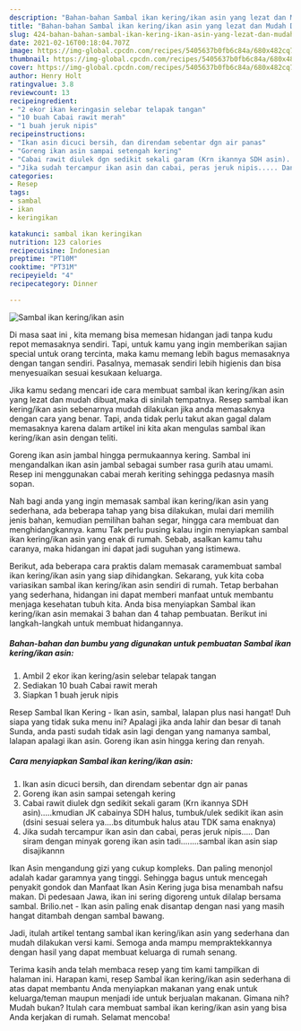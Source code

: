 ```yaml
---
description: "Bahan-bahan Sambal ikan kering/ikan asin yang lezat dan Mudah Dibuat"
title: "Bahan-bahan Sambal ikan kering/ikan asin yang lezat dan Mudah Dibuat"
slug: 424-bahan-bahan-sambal-ikan-kering-ikan-asin-yang-lezat-dan-mudah-dibuat
date: 2021-02-16T00:18:04.707Z
image: https://img-global.cpcdn.com/recipes/5405637b0fb6c84a/680x482cq70/sambal-ikan-keringikan-asin-foto-resep-utama.jpg
thumbnail: https://img-global.cpcdn.com/recipes/5405637b0fb6c84a/680x482cq70/sambal-ikan-keringikan-asin-foto-resep-utama.jpg
cover: https://img-global.cpcdn.com/recipes/5405637b0fb6c84a/680x482cq70/sambal-ikan-keringikan-asin-foto-resep-utama.jpg
author: Henry Holt
ratingvalue: 3.8
reviewcount: 13
recipeingredient:
- "2 ekor ikan keringasin selebar telapak tangan"
- "10 buah Cabai rawit merah"
- "1 buah jeruk nipis"
recipeinstructions:
- "Ikan asin dicuci bersih, dan direndam sebentar dgn air panas"
- "Goreng ikan asin sampai setengah kering"
- "Cabai rawit diulek dgn sedikit sekali garam (Krn ikannya SDH asin).....kmudian JK cabainya SDH halus, tumbuk/ulek sedikit ikan asin (dsini sesuai selera ya....bs ditumbuk halus atau TDK sama enaknya)"
- "Jika sudah tercampur ikan asin dan cabai, peras jeruk nipis..... Dan siram dengan minyak goreng ikan asin tadi........sambal ikan asin siap disajikannn"
categories:
- Resep
tags:
- sambal
- ikan
- keringikan

katakunci: sambal ikan keringikan 
nutrition: 123 calories
recipecuisine: Indonesian
preptime: "PT10M"
cooktime: "PT31M"
recipeyield: "4"
recipecategory: Dinner

---
```



![Sambal ikan kering/ikan asin](https://img-global.cpcdn.com/recipes/5405637b0fb6c84a/680x482cq70/sambal-ikan-keringikan-asin-foto-resep-utama.jpg)

Di masa  saat ini , kita memang bisa memesan hidangan jadi tanpa kudu repot memasaknya sendiri. Tapi, untuk kamu yang ingin memberikan sajian special untuk orang tercinta, maka kamu memang lebih bagus memasaknya dengan tangan sendiri. Pasalnya, memasak sendiri lebih higienis dan bisa menyesuaikan sesuai kesukaan keluarga.

Jika kamu sedang mencari ide cara membuat sambal ikan kering/ikan asin yang lezat dan mudah dibuat,maka di sinilah tempatnya. Resep sambal ikan kering/ikan asin  sebenarnya mudah dilakukan jika anda memasaknya dengan cara yang benar. Tapi, anda tidak perlu takut akan gagal dalam memasaknya 
karena dalam artikel ini kita akan mengulas sambal ikan kering/ikan asin dengan teliti.  

Goreng ikan asin jambal hingga permukaannya kering. Sambal ini mengandalkan ikan asin jambal sebagai sumber rasa gurih atau umami. Resep ini menggunakan cabai merah keriting sehingga pedasnya masih sopan.

Nah bagi anda yang ingin memasak sambal ikan kering/ikan asin yang sederhana, ada beberapa tahap yang bisa dilakukan, mulai dari memilih jenis bahan, kemudian pemilihan bahan segar, hingga cara membuat dan menghidangkannya. kamu Tak perlu pusing kalau ingin menyiapkan sambal ikan kering/ikan asin yang enak di rumah. Sebab, asalkan kamu  tahu caranya, maka hidangan ini dapat jadi suguhan yang istimewa.

Berikut, ada beberapa cara praktis  dalam memasak caramembuat sambal ikan kering/ikan asin yang siap dihidangkan. Sekarang, yuk kita coba variasikan sambal ikan kering/ikan asin sendiri di rumah. Tetap berbahan yang sederhana, hidangan ini dapat memberi manfaat untuk membantu menjaga kesehatan tubuh kita. Anda bisa menyiapkan Sambal ikan kering/ikan asin memakai 3 bahan dan 4 tahap pembuatan. Berikut ini langkah-langkah untuk membuat hidangannya.

<!--inarticleads1-->

##### Bahan-bahan dan bumbu yang digunakan untuk pembuatan Sambal ikan kering/ikan asin:

1. Ambil 2 ekor ikan kering/asin selebar telapak tangan
1. Sediakan 10 buah Cabai rawit merah
1. Siapkan 1 buah jeruk nipis


Resep Sambal Ikan Kering - Ikan asin, sambal, lalapan plus nasi hangat! Duh siapa yang tidak suka menu ini? Apalagi jika anda lahir dan besar di tanah Sunda, anda pasti sudah tidak asin lagi dengan yang namanya sambal, lalapan apalagi ikan asin. Goreng ikan asin hingga kering dan renyah. 

<!--inarticleads2-->

##### Cara menyiapkan Sambal ikan kering/ikan asin:

1. Ikan asin dicuci bersih, dan direndam sebentar dgn air panas
1. Goreng ikan asin sampai setengah kering
1. Cabai rawit diulek dgn sedikit sekali garam (Krn ikannya SDH asin).....kmudian JK cabainya SDH halus, tumbuk/ulek sedikit ikan asin (dsini sesuai selera ya....bs ditumbuk halus atau TDK sama enaknya)
1. Jika sudah tercampur ikan asin dan cabai, peras jeruk nipis..... Dan siram dengan minyak goreng ikan asin tadi........sambal ikan asin siap disajikannn


Ikan Asin mengandung gizi yang cukup kompleks. Dan paling menonjol adalah kadar garamnya yang tinggi. Sehingga bagus untuk mencegah penyakit gondok dan Manfaat Ikan Asin Kering juga bisa menambah nafsu makan. Di pedesaan Jawa, ikan ini sering digoreng untuk dilalap bersama sambal. Brilio.net - Ikan asin paling enak disantap dengan nasi yang masih hangat ditambah dengan sambal bawang. 

Jadi, itulah artikel tentang  sambal ikan kering/ikan asin  yang sederhana dan mudah dilakukan versi kami. Semoga anda mampu mempraktekkannya dengan hasil yang dapat membuat keluarga di rumah senang. 

Terima kasih anda telah membaca resep yang tim kami tampilkan di halaman ini. Harapan kami, resep  Sambal ikan kering/ikan asin sederhana di atas dapat membantu Anda menyiapkan makanan yang enak untuk keluarga/teman maupun menjadi ide untuk berjualan makanan. Gimana nih? Mudah bukan? Itulah cara membuat sambal ikan kering/ikan asin yang bisa Anda kerjakan di rumah. Selamat mencoba!

